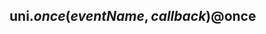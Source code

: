 ## uni.$once(eventName, callback) @$once

<!-- UTSAPIJSON.$once.description -->

<!-- UTSAPIJSON.$once.param -->

<!-- UTSAPIJSON.$once.returnValue -->

<!-- UTSAPIJSON.$once.compatibility -->

<!-- UTSAPIJSON.$once.tutorial -->

<!-- UTSAPIJSON.general_type.name -->

<!-- UTSAPIJSON.general_type.param -->